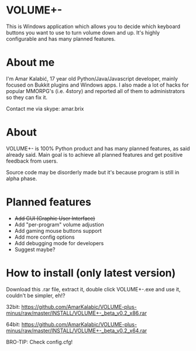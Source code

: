 VOLUME+-
===============

This is Windows application which allows you to decide which keyboard buttons you want to use to turn volume down and up. It's highly configurable and has many planned features.

About me
===============

I'm Amar Kalabić, 17 year old Python/Java/Javascript developer, mainly focused on Bukkit plugins and Windows apps. I also made a lot of hacks for popular MMORPG's (i.e. 4story) and reported all of them to administrators so they can fix it.

Contact me via skype: amar.brix

About
===============

VOLUME+- is 100% Python product and has many planned features, as said already said. Main goal is to achieve all planned features and get positive feedback from users. 

Source code may be disorderly made but it's because program is still in alpha phase.


Planned features
===============

* ~~Add GUI (Graphic User Interface)~~
* Add "per-program" volume adjustion
* Add gaming mouse buttons support
* Add more config options
* Add debugging mode for developers
* Suggest maybe?

How to install (only latest version)
===============

Download this .rar file, extract it, double click VOLUME+-.exe and use it, couldn't be simpler, eh!?

32bit: https://github.com/AmarKalabic/VOLUME-plus-minus/raw/master/INSTALL/VOLUME+-_beta_v0.2_x86.rar

64bit: https://github.com/AmarKalabic/VOLUME-plus-minus/raw/master/INSTALL/VOLUME+-_beta_v0.2_x64.rar

BRO-TIP: Check config.cfg!
